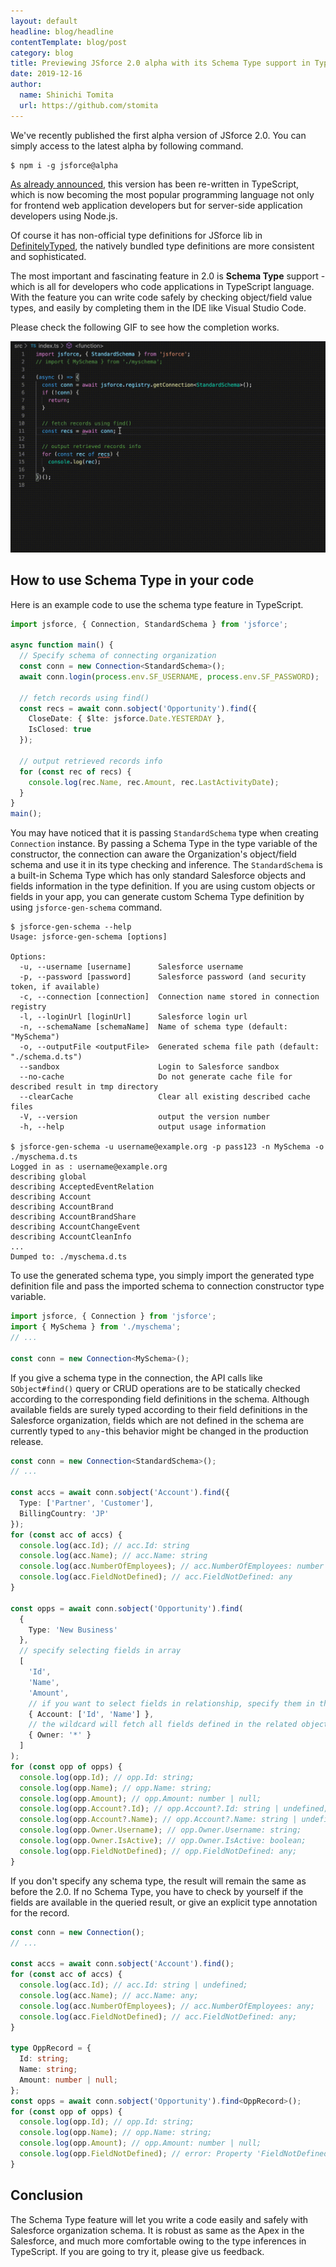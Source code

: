 ```yaml
---
layout: default
headline: blog/headline
contentTemplate: blog/post
category: blog
title: Previewing JSforce 2.0 alpha with its Schema Type support in TypeScript
date: 2019-12-16
author:
  name: Shinichi Tomita
  url: https://github.com/stomita
---
```


We've recently published the first alpha version of JSforce 2.0. You can simply access to the latest alpha by following command.

```
$ npm i -g jsforce@alpha
```

[As already announced](https://github.com/jsforce/jsforce/issues/889), this version has been re-written in TypeScript, which is now becoming the most popular programming language not only for frontend web application developers but for server-side application developers using Node.js.

Of course it has non-official type definitions for JSforce lib in [DefinitelyTyped](https://github.com/DefinitelyTyped/DefinitelyTyped/tree/master/types/jsforce), the natively bundled type definitions are more consistent and sophisticated. 

The most important and fascinating feature in 2.0 is **Schema Type** support - which is all for developers who code applications in TypeScript language.
With the feature you can write code safely by checking object/field value types, and easily by completing them in the IDE like Visual Studio Code.

Please check the following GIF to see how the completion works.

![jsforce2-autocomplete-demo](./images/20191216/jsforce-2-autocomplete-demo.gif)

## How to use Schema Type in your code

Here is an example code to use the schema type feature in TypeScript.

```typescript
import jsforce, { Connection, StandardSchema } from 'jsforce';

async function main() {
  // Specify schema of connecting organization
  const conn = new Connection<StandardSchema>();
  await conn.login(process.env.SF_USERNAME, process.env.SF_PASSWORD);

  // fetch records using find()
  const recs = await conn.sobject('Opportunity').find({
    CloseDate: { $lte: jsforce.Date.YESTERDAY },
    IsClosed: true
  });

  // output retrieved records info
  for (const rec of recs) {
    console.log(rec.Name, rec.Amount, rec.LastActivityDate);
  }
}
main();
```

You may have noticed that it is passing `StandardSchema` type when creating `Connection` instance.
By passing a Schema Type in the type variable of the constructor, the connection can aware the Organization's object/field schema and use it in its type checking and inference.
The `StandardSchema` is a built-in Schema Type which has only standard Salesforce objects and fields information in the type definition.
If you are using custom objects or fields in your app, you can generate custom Schema Type definition by using `jsforce-gen-schema` command.

```
$ jsforce-gen-schema --help
Usage: jsforce-gen-schema [options]

Options:
  -u, --username [username]      Salesforce username
  -p, --password [password]      Salesforce password (and security token, if available)
  -c, --connection [connection]  Connection name stored in connection registry
  -l, --loginUrl [loginUrl]      Salesforce login url
  -n, --schemaName [schemaName]  Name of schema type (default: "MySchema")
  -o, --outputFile <outputFile>  Generated schema file path (default: "./schema.d.ts")
  --sandbox                      Login to Salesforce sandbox
  --no-cache                     Do not generate cache file for described result in tmp directory
  --clearCache                   Clear all existing described cache files
  -V, --version                  output the version number
  -h, --help                     output usage information

$ jsforce-gen-schema -u username@example.org -p pass123 -n MySchema -o ./myschema.d.ts
Logged in as : username@example.org
describing global
describing AcceptedEventRelation
describing Account
describing AccountBrand
describing AccountBrandShare
describing AccountChangeEvent
describing AccountCleanInfo
...
Dumped to: ./myschema.d.ts
```

To use the generated schema type, you simply import the generated type definition file and pass the imported schema to connection constructor type variable.

```typescript
import jsforce, { Connection } from 'jsforce';
import { MySchema } from './myschema';
// ...

const conn = new Connection<MySchema>();
```

If you give a schema type in the connection, the API calls like `SObject#find()` query or CRUD operations are to be statically checked according to the corresponding field definitions in the schema.
Although available fields are surely typed according to their field definitions in the Salesforce organization, fields which are not defined in the schema are currently typed to `any` - this behavior might be changed in the production release.

```typescript
const conn = new Connection<StandardSchema>();
// ...

const accs = await conn.sobject('Account').find({
  Type: ['Partner', 'Customer'],
  BillingCountry: 'JP'
});
for (const acc of accs) {
  console.log(acc.Id); // acc.Id: string
  console.log(acc.Name); // acc.Name: string
  console.log(acc.NumberOfEmployees); // acc.NumberOfEmployees: number | null
  console.log(acc.FieldNotDefined); // acc.FieldNotDefined: any
}

const opps = await conn.sobject('Opportunity').find(
  {
    Type: 'New Business'
  },
  // specify selecting fields in array
  [
    'Id',
    'Name',
    'Amount',
    // if you want to select fields in relationship, specify them in the object with relationship name in the key.
    { Account: ['Id', 'Name'] },
    // the wildcard will fetch all fields defined in the related object
    { Owner: '*' }
  ]
);
for (const opp of opps) {
  console.log(opp.Id); // opp.Id: string;
  console.log(opp.Name); // opp.Name: string;
  console.log(opp.Amount); // opp.Amount: number | null;
  console.log(opp.Account?.Id); // opp.Account?.Id: string | undefined;
  console.log(opp.Account?.Name); // opp.Account?.Name: string | undefined;
  console.log(opp.Owner.Username); // opp.Owner.Username: string;
  console.log(opp.Owner.IsActive); // opp.Owner.IsActive: boolean;
  console.log(opp.FieldNotDefined); // opp.FieldNotDefined: any;
}
```

If you don't specify any schema type, the result will remain the same as before the 2.0.
If no Schema Type, you have to check by yourself if the fields are available in the queried result, or give an explicit type annotation for the record.

```typescript
const conn = new Connection();
// ...

const accs = await conn.sobject('Account').find();
for (const acc of accs) {
  console.log(acc.Id); // acc.Id: string | undefined;
  console.log(acc.Name); // acc.Name: any;
  console.log(acc.NumberOfEmployees); // acc.NumberOfEmployees: any;
  console.log(acc.FieldNotDefined); // acc.FieldNotDefined: any;
}

type OppRecord = {
  Id: string;
  Name: string;
  Amount: number | null;
};
const opps = await conn.sobject('Opportunity').find<OppRecord>();
for (const opp of opps) {
  console.log(opp.Id); // opp.Id: string;
  console.log(opp.Name); // opp.Name: string;
  console.log(opp.Amount); // opp.Amount: number | null;
  console.log(opp.FieldNotDefined); // error: Property 'FieldNotDefined' does not exist on type 'OppRecord'.
}
```

## Conclusion

The Schema Type feature will let you write a code easily and safely with Salesforce organization schema.
It is robust as same as the Apex in the Salesforce, and much more comfortable owing to the type inferences in TypeScript.
If you are going to try it, please give us feedback.


